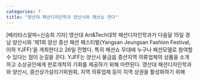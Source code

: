 ```yaml
---
categories: f
title: "영산대 패션디자인학과 양산시와 패션쇼 연다"
---
```

[베리타스알파=신승희 기자] 영산대 Art&Tech대학 패션디자인학과가 다음달 15일 경남 양산시와 ‘제1회 양산 증산 패션 페스티벌(Yangsan Jeungsan Fashion Festival, 이하 YJFF)’을 개최한다고 26일 전했다. 특히 패션쇼 무대에 누구나 패션모델로 참여할 수 있다는 점이 눈길을 끈다. YJFF는 양산시 물금읍 증산지역 의류업체의 상품을 소개하고 소상공인에게 판로개척의 기회를 제공하기 위해 마련된다. 영산대 패션디자인학과와 양산시, 증산상가살리기위원회, 지역 의류업체 등이 지역 상권을 활성화하기 위해